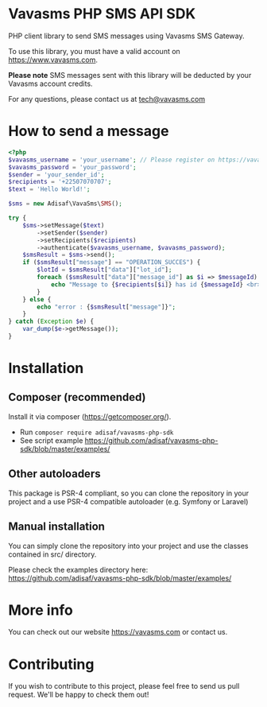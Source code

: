# Vavasms PHP SMS API SDK

PHP client library to send SMS messages using Vavasms SMS Gateway.

To use this library, you must have a valid account on https://www.vavasms.com.

**Please note** SMS messages sent with this library will be deducted by your Vavasms account credits.

For any questions, please contact us at tech@vavasms.com

# How to send a message
 
```php
<?php
$vavasms_username = 'your_username'; // Please register on https://vavasms.com
$vavasms_password = 'your_password';
$sender = 'your_sender_id';
$recipients = '+22507070707';
$text = 'Hello World!';

$sms = new Adisaf\VavaSms\SMS();

try {
    $sms->setMessage($text)
        ->setSender($sender)
        ->setRecipients($recipients)
        ->authenticate($vavasms_username, $vavasms_password);
    $smsResult = $sms->send();
    if ($smsResult["message"] == "OPERATION_SUCCES") {
        $lotId = $smsResult["data"]["lot_id"];
        foreach ($smsResult["data"]["message_id"] as $i => $messageId) {
            echo "Message to {$recipients[$i]} has id {$messageId} <br>";
        }
    } else {
        echo "error : {$smsResult["message"]}";
    }
} catch (Exception $e) {
    var_dump($e->getMessage());
}
```


# Installation

## Composer (recommended)

Install it via composer (https://getcomposer.org/).

* Run `composer require adisaf/vavasms-php-sdk`
* See script example https://github.com/adisaf/vavasms-php-sdk/blob/master/examples/


## Other autoloaders

This package is PSR-4 compliant, so you can clone the repository in your project and a use PSR-4 compatible autoloader (e.g. Symfony or Laravel)

## Manual installation

You can simply clone the repository into your project and use the classes contained in src/ directory.

Please check the examples directory here: https://github.com/adisaf/vavasms-php-sdk/blob/master/examples/

# More info

You can check out our website https://vavasms.com or contact us.

# Contributing

If you wish to contribute to this project, please feel free to send us pull request. We'll be happy to check them out!
